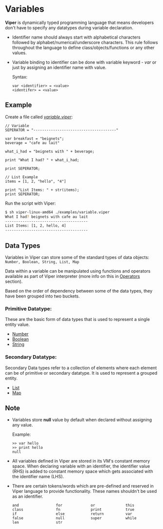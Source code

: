 
# Variables <!-- {docsify-ignore-all} -->

**Viper** is dynamically typed programming language that means developers don't have to specify any datatypes during variable declaration.

- Identifier name should always start with alphabetical characters followed by alphabet/numerical/underscore characters. This rule follows throughout the language to define class/objects/functions or any other values.

- Variable binding to identifier can be done with variable keyword - *var* or just by assigning an identifier name with value.

    Syntax:
    ```viper
    var <identifier> = <value>
    <identifer> = <value>
    ```

## Example

Create a file called *[variable.viper](https://github.com/rahuldshetty/viper/tree/master/examples/variable.viper)*:

```variable.viper
// Variable
SEPERATOR = "--------------------------------------"

var breakfast = "beignets";
beverage = "cafe au lait"

what_i_had = "beignets with " + beverage;

print "What I had? " + what_i_had;

print SEPERATOR;

// List Example
items = [1, 2, "hello", "4"]

print "List Items: " + str(items);
print SEPERATOR;

```

Run the script with Viper:
```bash
$ sh viper-linux-amd64 ./examples/variable.viper
What I had? beignets with cafe au lait
--------------------------------------
List Items: [1, 2, hello, 4]
--------------------------------------
```

## Data Types

Variables in Viper can store some of the standard types of data objects: `Number, Boolean, String, List, Map`

Data within a variable can be manipulated using functions and operators available as part of Viper interpreter (more info on this in [Operators](/operators.md) section). 

Based on the order of dependency between some of the data types, they have been grouped into two buckets.

### Primitive Datatype:

These are the basic form of data types that is used to represent a single entity value.

- [Number](/datatypes/number.md)
- [Boolean](/datatypes/boolean.md)
- [String](/datatypes/string.md)

### Secondary Datatype:

Secondary Data types refer to a collection of elements where each element can be of primitive or secondary datatype. It is used to represent a grouped entity.

- [List](/datatypes/list.md)
- [Map](/datatypes/map.md)


## Note

- Variables store **null** value by default when declared without assigning any value.

    Example:
    ```viper
    >> var hello
    >> print hello
    null
    ```

- All variables defined in Viper are stored in its VM's constant memory space. When declaring variable with an identifier, the identifier value (RHS) is added to constant memory space which gets associated with the identifier name (LHS).

- There are certain tokens/words which are pre-defined and reserved in Viper language to provide functionality. These names shouldn't be used as an identifier.
    ```
    and                 for             or              this
    class               fn              print           true
    if                  else            return          var
    false               null            super           while
    len                 str
    ```
